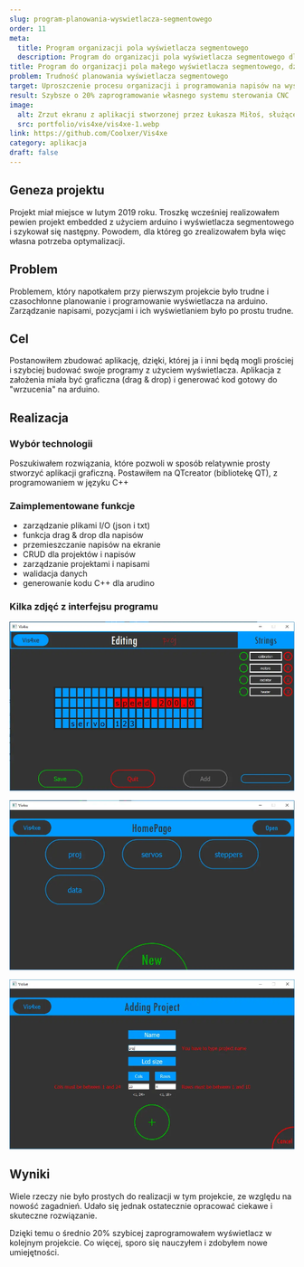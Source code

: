 ```yaml
---
slug: program-planowania-wyswietlacza-segmentowego
order: 11
meta:
  title: Program organizacji pola wyświetlacza segmentowego
  description: Program do organizacji pola wyświetlacza segmentowego dla Arduino, stworzony w Qt Creator i C++, usprawnia planowanie i sterowanie
title: Program do organizacji pola małego wyświetlacza segmentowego, dzięki któremu zaoszczędziłem 20% czasu
problem: Trudność planowania wyświetlacza segmentowego
target: Uproszczenie procesu organizacji i programowania napisów na wyświetlaczu
result: Szybsze o 20% zaprogramowanie własnego systemu sterowania CNC
image:
  alt: Zrzut ekranu z aplikacji stworzonej przez Łukasza Miłoś, służącej organizacji pola małego wyświetlacza segmentowego
  src: portfolio/vis4xe/vis4xe-1.webp
link: https://github.com/Coolxer/Vis4xe
category: aplikacja
draft: false
---
```


## Geneza projektu

Projekt miał miejsce w lutym 2019 roku. Troszkę wcześniej realizowałem pewien projekt embedded z użyciem arduino i wyświetlacza segmentowego i szykował się następny. Powodem, dla któreg go zrealizowałem była więc własna potrzeba optymalizacji.

## Problem

Problemem, który napotkałem przy pierwszym projekcie było trudne i czasochłonne planowanie i programowanie wyświetlacza na arduino. Zarządzanie napisami, pozycjami i ich wyświetlaniem było po prostu trudne.

## Cel

Postanowiłem zbudować aplikację, dzięki, której ja i inni będą mogli prościej i szybciej budować swoje programy z użyciem wyświetlacza. Aplikacja z założenia miała być graficzna (drag & drop) i generować kod gotowy do "wrzucenia" na arduino.

## Realizacja

### Wybór technologii

Poszukiwałem rozwiązania, które pozwoli w sposób relatywnie prosty stworzyć aplikacji graficzną.
Postawiłem na QTcreator (bibliotekę QT), z programowaniem w języku C++

### Zaimplementowane funkcje

- zarządzanie plikami I/O (json i txt)
- funkcja drag & drop dla napisów
- przemieszczanie napisów na ekranie
- CRUD dla projektów i napisów
- zarządzanie projektami i napisami
- walidacja danych
- generowanie kodu C++ dla arudino

### Kilka zdjęć z interfejsu programu

![Zrzut ekranu z aplikacji stworzonej przez Łukasza Miłoś, służącej organizacji pola małego wyświetlacza segmentowego](../../assets/images/portfolio/vis4xe/vis4xe-1.webp)

![Zarządzanie projektami wyświetlaczy w aplikacji vis4xe](../../assets/images/portfolio/vis4xe/vis4xe-2.webp)

![Tworzenie nowego projektu w aplikacji vis4xe](../../assets/images/portfolio/vis4xe/vis4xe-3.webp)

## Wyniki

Wiele rzeczy nie było prostych do realizacji w tym projekcie, ze względu na nowość zagadnień. Udało się jednak ostatecznie opracować ciekawe i skuteczne rozwiązanie.

Dzięki temu o średnio 20% szybicej zaprogramowałem wyświetlacz
w kolejnym projekcie. Co więcej, sporo się nauczyłem i zdobyłem nowe umiejętności.
